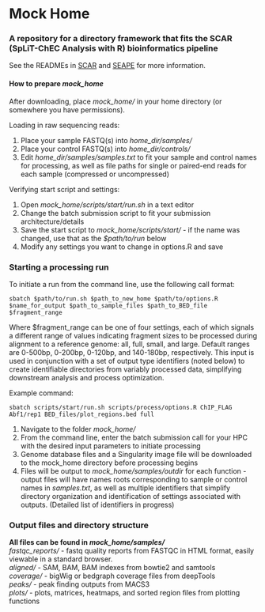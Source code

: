 # Mock Home
### A repository for a directory framework that fits the SCAR (SpLiT-ChEC Analysis with R) bioinformatics pipeline
See the READMEs in [SCAR](https://github.com/Bankso/SCAR) and [SEAPE](https://github.com/Bankso/SEAPE) for more information.

#### How to prepare *mock_home*
After downloading, place *mock_home/* in your home directory (or somewhere you have permissions).

Loading in raw sequencing reads:  
1) Place your sample FASTQ(s) into *home_dir/samples/*  
2) Place your control FASTQ(s) into *home_dir/controls/*   
3) Edit *home_dir/samples/samples.txt* to fit your sample and control names for processing, as well as file paths for single or paired-end reads for each sample (compressed or uncompressed)

Verifying start script and settings:
1) Open *mock_home/scripts/start/run.sh* in a text editor  
2) Change the batch submission script to fit your submission architecture/details  
3) Save the start script to *mock_home/scripts/start/* - if the name was changed, use that as the *$path/to/run* below
4) Modify any settings you want to change in options.R and save
  
### Starting a processing run
To initiate a run from the command line, use the following call format:
```
sbatch $path/to/run.sh $path_to_new_home $path/to/options.R $name_for_output $path_to_sample_files $path_to_BED_file $fragment_range
```
Where $fragment_range can be one of four settings, each of which signals a different range of values indicating fragment sizes to be processed during alignment to a reference genome: all, full, small, and large. Default ranges are 0-500bp, 0-200bp, 0-120bp, and 140-180bp, respectively. This input is used in conjunction with a set of output type identifiers (noted below) to create identifiable directories from variably processed data, simplifying downstream analysis and process optimization.

Example command:
```
sbatch scripts/start/run.sh scripts/process/options.R ChIP_FLAG Abf1/rep1 BED_files/plot_regions.bed full
```
1) Navigate to the folder *mock_home/*
2) From the command line, enter the batch submission call for your HPC with the desired input parameters to initiate processing
3) Genome database files and a Singularity image file will be downloaded to the mock_home directory before processing begins
4) Files will be output to *mock_home/samples/outdir* for each function - output files will have names roots corresponding to sample or control names in *samples.txt*, as well as multiple identifiers that simplify directory organization and identification of settings associated with outputs. (Detailed list of identifiers in progress)

### Output files and directory structure

**All files can be found in *mock_home/samples/***  
*fastqc_reports/* - fastq quality reports from FASTQC in HTML format, easily viewable in a standard browser.  
*aligned/* - SAM, BAM, BAM indexes from bowtie2 and samtools  
*coverage/* - bigWig or bedgraph coverage files from deepTools   
*peaks/* - peak finding outputs from MACS3  
*plots/* - plots, matrices, heatmaps, and sorted region files from plotting functions  
